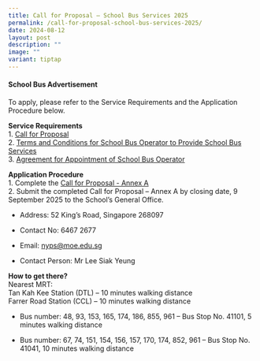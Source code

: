```yaml
---
title: Call for Proposal – School Bus Services 2025
permalink: /call-for-proposal-school-bus-services-2025/
date: 2024-08-12
layout: post
description: ""
image: ""
variant: tiptap
---
```

<h4><strong>School Bus Advertisement</strong></h4>
<p>To apply, please refer to the Service Requirements and the Application
Procedure below.</p>
<p><strong>Service Requirements</strong>
<br>1. <a href="/files/NYPS_Call_for_Proposals__For_School_Bus_Service_.pdf" rel="noopener noreferrer nofollow" target="_blank">Call for Proposal</a>
<br>2. <a href="/files/NYPS_TC_for_School_Bus_Operator_to_Provide_School_Bus_Services__For_School_Bus_Service_.pdf" rel="noopener noreferrer nofollow" target="_blank">Terms and Conditions for School Bus Operator to Provide School Bus Services</a>
<br>3. <a href="/files/NYPS_Request_for_School_Bus_Service_and_TC_Governing_the_Requests_for_Services__For_School_Bus_Service_.pdf" rel="noopener noreferrer nofollow" target="_blank">Agreement for Appointment of School Bus Operator</a>
</p>
<p><strong>Application Procedure</strong>
<br>1. Complete the <a href="/files/NYPS_Information_from_Vendor__For_School_Bus_Service_.pdf" rel="noopener noreferrer nofollow" target="_blank">Call for Proposal - Annex A</a>
<br>2. Submit the completed Call for Proposal – Annex A by closing date, 9
September 2025 to the School’s General Office.</p>
<ul data-tight="true" class="tight">
<li>
<p>Address: 52 King’s Road, Singapore 268097</p>
</li>
<li>
<p>Contact No: 6467 2677</p>
</li>
<li>
<p>Email: <a href="mailto:nyps@moe.edu.sg" rel="noopener noreferrer nofollow" target="_blank">nyps@moe.edu.sg</a>
</p>
</li>
<li>
<p>Contact Person: Mr Lee Siak Yeung</p>
</li>
</ul>
<p><strong>How to get there?</strong>
<br>Nearest MRT:
<br>Tan Kah Kee Station (DTL) – 10 minutes walking distance
<br>Farrer Road Station (CCL) – 10 minutes walking distance</p>
<ul data-tight="true" class="tight">
<li>
<p>Bus number: 48, 93, 153, 165, 174, 186, 855, 961 – Bus Stop No. 41101,
5 minutes walking distance</p>
</li>
<li>
<p>Bus number: 67, 74, 151, 154, 156, 157, 170, 174, 852, 961 – Bus Stop
No. 41041, 10 minutes walking distance</p>
</li>
</ul>
<p></p>